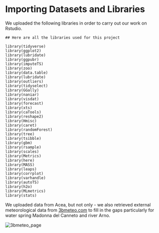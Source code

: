 # Importing Datasets and Libraries


We uploaded the following libraries in order to carry out our work on Rstudio. 


```
## Here are all the libraries used for this project 

library(tidyverse)
library(ggplot2)
library(lubridate)
library(ggpubr)
library(imputeTS)
library(zoo)
library(data.table)
library(lubridate)
library(outliers)
library(tidyselect)
library(GGally)
library(naniar)
library(visdat)
library(forecast)
library(xts)
library(caTools)
library(reshape2)
library(Hmisc)
library(caret) 
library(randomForest)
library(tree)
library(tsibble)
library(gbm)
library(rsample)
library(scales)
library(Metrics)
library(here)
library(MASS)
library(leaps)
library(corrplot)
library(varhandle)
library(autoTS)
library(h2o)
library(MLmetrics)
library(stats)

```

We uploaded data from Acea, but not only - we also retrieved external meteorological data from [3bmeteo.com](https://www.3bmeteo.com/meteo/ora/storico) to fill in the gaps particularly for water spring Madonna del Canneto and river Arno.

![3bmeteo_page](https://user-images.githubusercontent.com/43357858/109416784-8e1ed880-79c0-11eb-938d-44497b3ae331.jpg)

